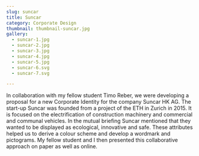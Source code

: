 ```yaml
---
slug: suncar
title: Suncar
category: Corporate Design
thumbnail: thumbnail-suncar.jpg
gallery:
  - suncar-1.jpg
  - suncar-2.jpg
  - suncar-3.jpg
  - suncar-4.jpg
  - suncar-5.jpg
  - suncar-6.svg
  - suncar-7.svg

---
```

In collaboration with my fellow student Timo Reber, we were developing a proposal for a new Corporate Identity for the company Suncar HK AG. The start-up Suncar was founded from a project of the ETH in Zurich in 2015. It is focused on the electrification of construction machinery and commercial and communal vehicles.
In the mutual briefing Suncar mentioned that they wanted to be displayed as ecological, innovative and safe. These attributes helped us to derive a colour scheme and develop a wordmark and pictograms. My fellow student and I then presented this collaborative approach on paper as well as online.
